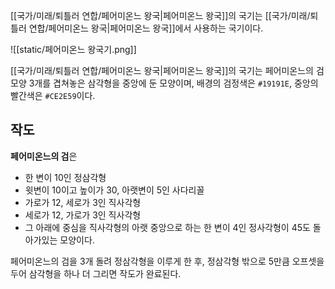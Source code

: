 [[국가/미래/퇴틀러 연합/페어미온느 왕국|페어미온느 왕국]]의 국기는 [[국가/미래/퇴틀러 연합/페어미온느 왕국|페어미온느 왕국]]에서 사용하는 국기이다.

![[static/페어미온느 왕국기.png]]

[[국가/미래/퇴틀러 연합/페어미온느 왕국|페어미온느 왕국]]의 국기는 페어미온느의 검 모양 3개를 겹쳐놓은 삼각형을 중앙에 둔 모양이며, 배경의 검정색은 `#19191E`, 중앙의 빨간색은 `#CE2E59`이다.

## 작도
**페어미온느의 검**은
- 한 변이 10인 정삼각형
- 윗변이 10이고 높이가 30, 아랫변이 5인 사다리꼴
- 가로가 12, 세로가 3인 직사각형
- 세로가 12, 가로가 3인 직사각형
- 그 아래에 중심을 직사각형의 아랫 중앙으로 하는 한 변이 4인 정사각형이 45도 돌아가있는
모양이다.

페어미온느의 검을 3개 돌려 정삼각형을 이루게 한 후, 정삼각형 밖으로 5만큼 오프셋을 두어 삼각형을 하나 더 그리면 작도가 완료된다.